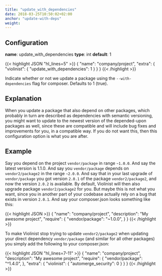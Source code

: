 ```yaml
---
title: "update_with_dependencies"
date: 2018-03-25T10:50:02+02:00
anchor: "update-with-deps"
weight: 
---
```


## Configuration

__name__: update_with_dependencies
__type__: int
__default__: 1

{{< highlight JSON "hl_lines=5" >}}
{
  "name": "company/project",
  "extra": {
    "violinist": {
      "update_with_dependencies": 1
    }
  }
}
{{< /highlight >}}

Indicate whether or not we update a package using the `--with-dependencies` flag for composer. Defaults to 1 (true).

## Explanation

When you update a package that also depend on other packages, which probably in turn are described as dependencies with semantic versioning, you might want to update to the newest version of the depended-upon packages as well, since these are compatible and will include bug fixes and improvements for you, in a compatible way. If you do not want this, then this configuration option is what you are after.

## Example

Say you depend on the project `vendor/package` in range `~1.0.0`. And say the latest version is 1.1.0. And say you `vendor/package` depends on `vendor2/package2` in the range `~2.0.0`. And say that in your last upgrade of `vendor/package` you got version `2.0.1` of the package `vendor2/package2`, and now the version `2.0.2` is available. By default, Violinist will then also upgrade package `vendor2/package2` for you. But maybe this is not what you want, since you in another part of your codebase actually rely on a bug that exists in version `2.0.1`. And say your composer.json looks something like this:

{{< highlight JSON >}}
{
  "name": "company/project",
  "description": "My awesome project",
  "require": {
    "vendor/package": "~1.0.0",
  }
}
{{< /highlight >}}


To make Violinist stop trying to update `vendor2/package2` when updating your direct dependency `vendor/package` (and similar for all other packages) you simply add the following to your composer.json:


{{< highlight JSON "hl_lines=7-11" >}}
{
  "name": "company/project",
  "description": "My awesome project",
  "require": {
    "vendor/package": "^1.4.0",
  },
  "extra": {
    "violinist": {
      "automerge_security": 0
    }
  }
}
{{< /highlight >}}
